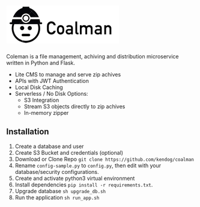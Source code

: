 ![Coalman](https://github.com/kendog/coalman/blob/master/application/static/images/logo-medium.png)
=========

Coleman is a file management, achiving and distribution microservice written in Python and Flask.

* Lite CMS to manage and serve zip achives
* APIs with JWT Authentication
* Local Disk Caching
* Serverless / No Disk Options:
  * S3 Integration
  * Stream S3 objects directly to zip achives
  * In-memory zipper


Installation
------------
1. Create a database and user
2. Create S3 Bucket and credentials (optional)
3. Download or Clone Repo `git clone https://github.com/kendog/coalman`
4. Rename `config-sample.py` to `config.py`, then edit with your database/security configurations.
5. Create and activate python3 virtual environment
6. Install dependencies `pip install -r requirements.txt`.
7. Upgrade database `sh upgrade_db.sh`
8. Run the application `sh run_app.sh`
